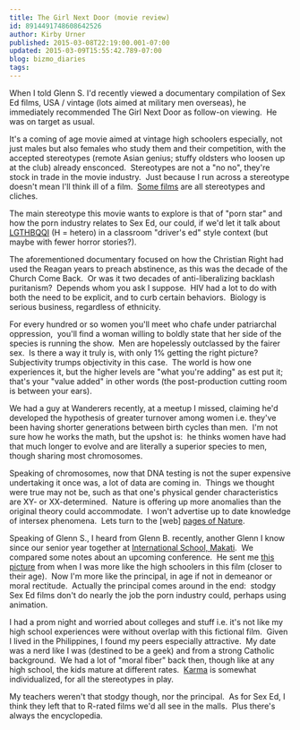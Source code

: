 ```yaml
---
title: The Girl Next Door (movie review)
id: 8914491748608642526
author: Kirby Urner
published: 2015-03-08T22:19:00.001-07:00
updated: 2015-03-09T15:55:42.789-07:00
blog: bizmo_diaries
tags: 
---
```


[](https://www.flickr.com/photos/kirbyurner/16767593845)

When I told Glenn S. I'd recently viewed a documentary compilation of Sex Ed films, USA / vintage (lots aimed at military men overseas), he immediately recommended The Girl Next Door as follow-on viewing.  He was on target as usual.

It's a coming of age movie aimed at vintage high schoolers especially, not just males but also females who study them and their competition, with the accepted stereotypes (remote Asian genius; stuffy oldsters who loosen up at the club) already ensconced.  Stereotypes are not a "no no", they're stock in trade in the movie industry.  Just because I run across a stereotype doesn't mean I'll think ill of a film.  [Some films](http://worldgame.blogspot.com/2004/12/team-america-world-police-movie-review_04.html) are all stereotypes and cliches.

The main stereotype this movie wants to explore is that of "porn star" and how the porn industry relates to Sex Ed, our could, if we'd let it talk about [LGTHBQQI](http://mybizmo.blogspot.com/2014/06/gay-pride.html) (H = hetero) in a classroom "driver's ed" style context (but maybe with fewer horror stories?).

The aforementioned documentary focused on how the Christian Right had used the Reagan years to preach abstinence, as this was the decade of the Church Come Back.  Or was it two decades of anti-liberalizing backlash puritanism?  Depends whom you ask I suppose.  HIV had a lot to do with both the need to be explicit, and to curb certain behaviors.  Biology is serious business, regardless of ethnicity.

For every hundred or so women you'll meet who chafe under patriarchal oppression,  you'll find a woman willing to boldly state that her side of the species is running the show.  Men are hopelessly outclassed by the fairer sex.  Is there a way it truly is, with only 1% getting the right picture?  Subjectivity trumps objectivity in this case.  The world is how one experiences it, but the higher levels are "what you're adding" as est put it; that's your "value added" in other words (the post-production cutting room is between your ears).

We had a guy at Wanderers recently, at a meetup I missed, claiming he'd developed the hypothesis of greater turnover among women i.e. they've been having shorter generations between birth cycles than men.  I'm not sure how he works the math, but the upshot is:  he thinks women have had that much longer to evolve and are literally a superior species to men, though sharing most chromosomes.

Speaking of chromosomes, now that DNA testing is not the super expensive undertaking it once was, a lot of data are coming in.  Things we thought were true may not be, such as that one's physical gender characteristics are XY- or XX-determined.  Nature is offering up more anomalies than the original theory could accommodate.  I won't advertise up to date knowledge of intersex phenomena.  Lets turn to the [web] [pages of Nature](http://www.nature.com/news/sex-redefined-1.16943).

Speaking of Glenn S., I heard from Glenn B. recently, another Glenn I know since our senior year together at [International School, Makati](http://mybizmo.blogspot.com/2006/06/high-school-memorabilia.html).  We compared some notes about an upcoming conference.  He sent me [this picture](https://www.flickr.com/photos/kirbyurner/16531564157/) from when I was more like the high schoolers in this film (closer to their age).  Now I'm more like the principal, in age if not in demeanor or moral rectitude.  Actually the principal comes around in the end:  stodgy Sex Ed films don't do nearly the job the porn industry could, perhaps using animation.

I had a prom night and worried about colleges and stuff i.e. it's not like my high school experiences were without overlap with this fictional film.  Given I lived in the Philippines, I found my peers especially attractive.  My date was a nerd like I was (destined to be a geek) and from a strong Catholic background.  We had a lot of "moral fiber" back then, though like at any high school, the kids mature at different rates.  [Karma](http://worldgame.blogspot.com/2005/04/bumper-sticker.html) is somewhat individualized, for all the stereotypes in play.

My teachers weren't that stodgy though, nor the principal.  As for Sex Ed, I think they left that to R-rated films we'd all see in the malls.  Plus there's always the encyclopedia.